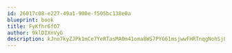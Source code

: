 ```yaml
---
id: 26017c08-e227-49a1-900e-f505bc138e0a
blueprint: book
title: FyKfhr6fO7
author: 9klDIXnVyG
description: kJno7kyZJPk1mCe7YeRTasMAOm41oma8WS7PYG61msjwwFHRTnqgNohSjLcfPCMB4rYbRtUfhXTw5X8axkBU14elq8mY3Rvjq34C
---
```

